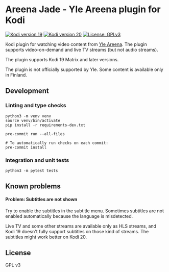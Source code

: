 # Areena Jade - Yle Areena plugin for Kodi

[![Kodi version 19](https://img.shields.io/badge/kodi%20version-19-blue)](https://kodi.tv/)
[![Kodi version 20](https://img.shields.io/badge/kodi%20version-20-blue)](https://kodi.tv/)
[![License: GPLv3](https://img.shields.io/badge/License-GPLv3-yellow.svg)](https://opensource.org/licenses/GPL-3.0)

Kodi plugin for watching video content from [Yle Areena](https://areena.yle.fi/tv). The plugin supports video-on-demand and live TV streams (but not audio streams).

The plugin supports Kodi 19 Matrix and later versions.

The plugin is not officially supported by Yle. Some content is available only in Finland.

## Development

### Linting and type checks

```
python3 -m venv venv
source venv/bin/activate
pip install -r requirements-dev.txt

pre-commit run --all-files

# To automatically run checks on each commit:
pre-commit install
```

### Integration and unit tests

```
python3 -m pytest tests
```

## Known problems

#### Problem: Subtitles are not shown

Try to enable the subtitles in the subtitle menu. Sometimes subtitles are not enabled automatically because the language is misdetected.

Live TV and some other streams are available only as HLS streams, and Kodi 19 doesn't fully support subtitles on those kind of streams. The subtitles might work better on Kodi 20.

## License

GPL v3
